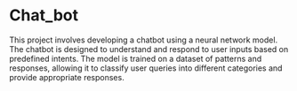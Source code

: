 # Chat_bot
This project involves developing a chatbot using a neural network model. The chatbot is designed to understand and respond to user inputs based on predefined intents. The model is trained on a dataset of patterns and responses, allowing it to classify user queries into different categories and provide appropriate responses.
